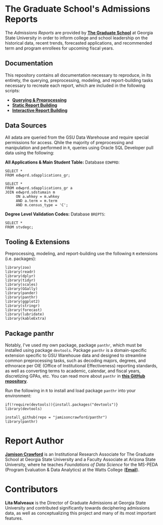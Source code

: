 # The Graduate School's Admissions Reports

The *Admissions Reports* are provided by [**The Graduate School**](https://graduate.gsu.edu/) at Georgia State University in order to inform college and school leadership on the historical data, recent trends, forecasted applications, and recommended term and program enrollees for upcoming fiscal years. 

## Documentation

This repository contains all documentation necessary to reproduce, in its entirety, the querying, preprocessing, modeling, and report-building tasks necessary to recreate each report, which are included in the following scripts:

* [**Querying & Preprocessing**](https://github.com/jamisoncrawford/admissions/blob/master/2020-02-25_admissions_sql-pull_preprocessing.r)
* [**Static Report Building**](https://github.com/jamisoncrawford/admissions/blob/master/2020-02-27_admissions-report-card_template.rmd)
* [**Interactive Report Building**](https://github.com/jamisoncrawford/admissions/blob/master/2020-02-27_admissions-report-card_template.rmd)

## Data Sources

All adata are queried from the GSU Data Warehouse and require special permissions for access. Qhile the majority of preprocessing and manipulation and performed in `R`, queries using Oracle SQL Developer pull data using the following:

**All Applications & Main Student Table:** Database `EDWPRD`:

```
SELECT *
FROM edwprd.sdapplications_gr;
   
SELECT *
FROM edwprd.sdapplications_gr a
JOIN edwprd.sdstumain m
     ON a.whkey = m.whkey 
     AND a.term = m.term 
     AND m.census_type = 'C';
```

**Degree Level Validation Codes:** Database `BREPTS`:

```
SELECT *
FROM stvdegc;
```

## Tooling & Extensions

Preprocessing, modeling, and report-building use the following `R` extensions (i.e. packages):

```
library(zoo)
library(readr)
library(dplyr)
library(tidyr)
library(scales)
library(GGally)
library(pander)
library(panthr)
library(ggplot2)
library(stringr)
library(forecast)
library(lubridate)
library(kableExtra)
```

## Package panthr

Notably, I've used my own package, package `panthr`, which must be installed using package `devtools`. Package `panthr` is a domain-specific extension specific to GSU Warehouse data and designed to streamline common preprocessing tasks, such as decoding majors, degrees, and ethnorace per OIE (Office of Institutional Effectiveness) reporting standards, as well as converting terms to academic, calendar, and fiscal years, discretizing GPAs, etc. You can read more about `panthr` in [**this GitHub repository**](https://github.com/jamisoncrawford/panthr). 

Run the following in `R` to install and load package `panthr` into your environment:

```
if(!require(devtools)){install.packages("devtools")}
library(devtools)

install_github(repo = "jamisoncrawford/panthr")
library(panthr)
```

# Report Author

[**Jamison Crawford**](https://www.linkedin.com/in/jamisoncrawford/) is an Institutional Research Associate for The Graduate School at Georgia State University and a Faculty Associate at Arizona State University, where he teaches *Foundations of Data Science* for the MS-PEDA (Program Evaluation & Data Analytics) at the Watts College ([**Email**](mailto:jcrawford52@gsu.edu)).

# Contributors

**Lita Malveaux** is the Director of Graduate Admissions at Georgia State University and contributed significantly towards deciphering admissions data, as well as conceptualizing this project and many of its most important features.

